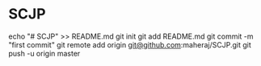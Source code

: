 # SCJP
echo "# SCJP" >> README.md
git init
git add README.md
git commit -m "first commit"
git remote add origin git@github.com:maheraj/SCJP.git
git push -u origin master

